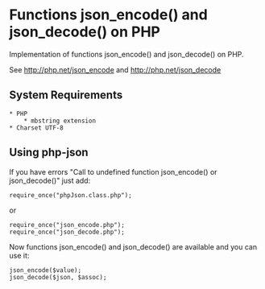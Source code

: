 # Functions json_encode() and json_decode() on PHP #

Implementation of functions json_encode() and json_decode() on PHP.

See http://php.net/json_encode and http://php.net/json_decode

## System Requirements ##

	* PHP
		* mbstring extension
	* Charset UTF-8

## Using php-json ##

If you have errors "Call to undefined function json_encode() or json_decode()" just add:

	require_once("phpJson.class.php");
	
or

	require_once("json_encode.php");
	require_once("json_decode.php");

Now functions json_encode() and json_decode() are available and you can use it:

	json_encode($value);
	json_decode($json, $assoc);
	
